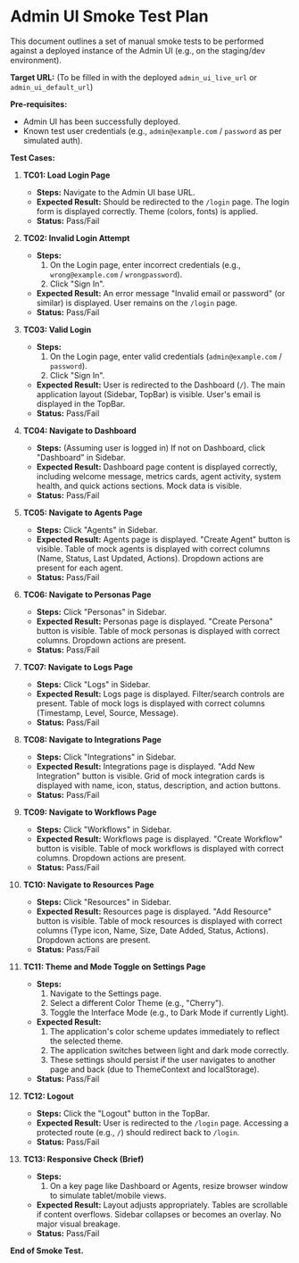 # Admin UI Smoke Test Plan

This document outlines a set of manual smoke tests to be performed against a deployed instance of the Admin UI (e.g., on the staging/dev environment).

**Target URL:** (To be filled in with the deployed `admin_ui_live_url` or `admin_ui_default_url`)

**Pre-requisites:**
*   Admin UI has been successfully deployed.
*   Known test user credentials (e.g., `admin@example.com` / `password` as per simulated auth).

**Test Cases:**

1.  **TC01: Load Login Page**
    *   **Steps:** Navigate to the Admin UI base URL.
    *   **Expected Result:** Should be redirected to the `/login` page. The login form is displayed correctly. Theme (colors, fonts) is applied.
    *   **Status:** Pass/Fail

2.  **TC02: Invalid Login Attempt**
    *   **Steps:**
        1.  On the Login page, enter incorrect credentials (e.g., `wrong@example.com` / `wrongpassword`).
        2.  Click "Sign In".
    *   **Expected Result:** An error message "Invalid email or password" (or similar) is displayed. User remains on the `/login` page.
    *   **Status:** Pass/Fail

3.  **TC03: Valid Login**
    *   **Steps:**
        1.  On the Login page, enter valid credentials (`admin@example.com` / `password`).
        2.  Click "Sign In".
    *   **Expected Result:** User is redirected to the Dashboard (`/`). The main application layout (Sidebar, TopBar) is visible. User's email is displayed in the TopBar.
    *   **Status:** Pass/Fail

4.  **TC04: Navigate to Dashboard**
    *   **Steps:** (Assuming user is logged in) If not on Dashboard, click "Dashboard" in Sidebar.
    *   **Expected Result:** Dashboard page content is displayed correctly, including welcome message, metrics cards, agent activity, system health, and quick actions sections. Mock data is visible.
    *   **Status:** Pass/Fail

5.  **TC05: Navigate to Agents Page**
    *   **Steps:** Click "Agents" in Sidebar.
    *   **Expected Result:** Agents page is displayed. "Create Agent" button is visible. Table of mock agents is displayed with correct columns (Name, Status, Last Updated, Actions). Dropdown actions are present for each agent.
    *   **Status:** Pass/Fail

6.  **TC06: Navigate to Personas Page**
    *   **Steps:** Click "Personas" in Sidebar.
    *   **Expected Result:** Personas page is displayed. "Create Persona" button is visible. Table of mock personas is displayed with correct columns. Dropdown actions are present.
    *   **Status:** Pass/Fail

7.  **TC07: Navigate to Logs Page**
    *   **Steps:** Click "Logs" in Sidebar.
    *   **Expected Result:** Logs page is displayed. Filter/search controls are present. Table of mock logs is displayed with correct columns (Timestamp, Level, Source, Message).
    *   **Status:** Pass/Fail

8.  **TC08: Navigate to Integrations Page**
    *   **Steps:** Click "Integrations" in Sidebar.
    *   **Expected Result:** Integrations page is displayed. "Add New Integration" button is visible. Grid of mock integration cards is displayed with name, icon, status, description, and action buttons.
    *   **Status:** Pass/Fail

9.  **TC09: Navigate to Workflows Page**
    *   **Steps:** Click "Workflows" in Sidebar.
    *   **Expected Result:** Workflows page is displayed. "Create Workflow" button is visible. Table of mock workflows is displayed with correct columns. Dropdown actions are present.
    *   **Status:** Pass/Fail

10. **TC10: Navigate to Resources Page**
    *   **Steps:** Click "Resources" in Sidebar.
    *   **Expected Result:** Resources page is displayed. "Add Resource" button is visible. Table of mock resources is displayed with correct columns (Type icon, Name, Size, Date Added, Status, Actions). Dropdown actions are present.
    *   **Status:** Pass/Fail

11. **TC11: Theme and Mode Toggle on Settings Page**
    *   **Steps:**
        1.  Navigate to the Settings page.
        2.  Select a different Color Theme (e.g., "Cherry").
        3.  Toggle the Interface Mode (e.g., to Dark Mode if currently Light).
    *   **Expected Result:**
        1.  The application's color scheme updates immediately to reflect the selected theme.
        2.  The application switches between light and dark mode correctly.
        3.  These settings should persist if the user navigates to another page and back (due to ThemeContext and localStorage).
    *   **Status:** Pass/Fail

12. **TC12: Logout**
    *   **Steps:** Click the "Logout" button in the TopBar.
    *   **Expected Result:** User is redirected to the `/login` page. Accessing a protected route (e.g., `/`) should redirect back to `/login`.
    *   **Status:** Pass/Fail

13. **TC13: Responsive Check (Brief)**
    *   **Steps:**
        1.  On a key page like Dashboard or Agents, resize browser window to simulate tablet/mobile views.
    *   **Expected Result:** Layout adjusts appropriately. Tables are scrollable if content overflows. Sidebar collapses or becomes an overlay. No major visual breakage.
    *   **Status:** Pass/Fail

**End of Smoke Test.**
